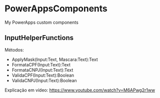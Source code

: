 # PowerAppsComponents

My PowerApps custom components

## InputHelperFunctions

Métodos: 

- ApplyMask(Input:Text, Mascara:Text):Text
- FormataCPF(Input:Text):Text
- FormataCNPJ(Input:Text):Text
- ValidaCPF(Input:Text):Boolean
- ValidaCNPJ(Input:Text):Boolean

Explicação em vídeo: https://www.youtube.com/watch?v=M6APwg2r1ww

